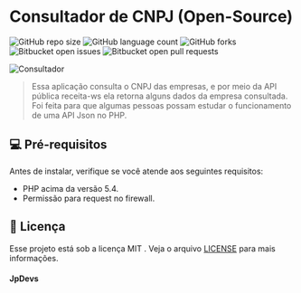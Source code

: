 # Consultador de CNPJ (Open-Source)

![GitHub repo size](https://img.shields.io/github/repo-size/JpDevs/Consulta-CNPJ?style=for-the-badge)
![GitHub language count](https://img.shields.io/github/languages/count/JpDevs/Consulta-CNPJ?style=for-the-badge)
![GitHub forks](https://img.shields.io/github/forks/JpDevs/Consulta-CNPJ?style=for-the-badge)
![Bitbucket open issues](https://img.shields.io/bitbucket/issues/JpDevs/Consulta-CNPJ?style=for-the-badge)
![Bitbucket open pull requests](https://img.shields.io/bitbucket/pr-raw/JpDevs/Consulta-CNPJ?style=for-the-badge)

<img src="https://i.imgur.com/72KzZ4L.png" alt="Consultador">

> Essa aplicação consulta o CNPJ das empresas, e por meio da API pública receita-ws ela retorna alguns dados da empresa consultada. Foi feita para que algumas pessoas possam estudar o funcionamento de uma API Json no PHP.


## 💻 Pré-requisitos

Antes de instalar, verifique se você atende aos seguintes requisitos:
* PHP acima da versão 5.4.
* Permissão para request no firewall.



## 📝 Licença

Esse projeto está sob a licença MIT . Veja o arquivo [LICENSE](LICENSE.md) para mais informações.

#### JpDevs
